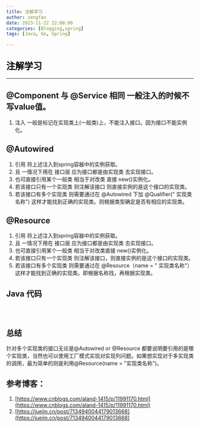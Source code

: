 ```yaml
---
title: 注解学习
author: zengfan
date: 2023-11-22 22:00:00 
categories: [Blogging,spring]
tags: [Java, Go, Spring]

---
```


## <font color=black size=5>注解学习</font>
--- 


## @Component  与 @Service 相同  一般注入的时候不写value值。
1. 注入 一般是标记在实现类上(一般类)上，不能注入接口。因为接口不能实例化。


## @Autowired
1. 引用 将上述注入到spring容器中的实例获取。
2. 且 一情况下用在 接口层 应为接口都是由实现类 去实现接口。
3. 也可直接引用某个一般类 相当于对改类 直接 new()实例化。
4. 若该接口只有一个实现类 则注解该接口 则直接实例的是这个接口的实现类。
5. 若该接口有多个实现类 则需要通过在 @Autowired 下加 @Qualifier(" 实现类名称") 这样才能找到正确的实现类。则根据类型确定是否有相应的实现类。


## @Resource
1. 引用 将上述注入到spring容器中的实例获取。
2. 且 一情况下用在 接口层 应为接口都是由实现类 去实现接口。
3. 也可直接引用某个一般类 相当于对改类直接 new()实例化。
4. 若该接口只有一个实现类 则注解该接口，则直接实例的是这个接口的实现类。
5. 若该接口有多个实现类 则需要通过在 @Resource（name = " 实现类名称"）这样才能找到正确的实现类。即根据名称找，再根据实现类。


## Java 代码
```java




```

## 总结
针对多个实现类的接口无论是@Autowired or @Resource 都要说明要引用的是哪个实现类，当然也可以使用工厂模式实现对实现列问题。如果想实现对于多实现类的调用，最为简单的则是利用@Resource(name = "实现类名称")。

## 参考博客：
1. [https://www.cnblogs.com/aland-1415/p/11991170.html](https://www.cnblogs.com/aland-1415/p/11991170.html)
2. [https://juejin.cn/post/7134940044179013668](https://juejin.cn/post/7134940044179013668)